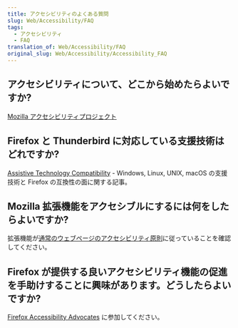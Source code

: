 ```yaml
---
title: アクセシビリティのよくある質問
slug: Web/Accessibility/FAQ
tags:
  - アクセシビリティ
  - FAQ
translation_of: Web/Accessibility/FAQ
original_slug: Web/Accessibility/Accessibility_FAQ
---
```

## アクセシビリティについて、どこから始めたらよいですか?

[Mozilla アクセシビリティプロジェクト](/ja/docs/Web/Accessibility)

## Firefox と Thunderbird に対応している支援技術はどれですか?

[Assistive Technology Compatibility](https://support.mozilla.org/en-US/kb/Assistive%20technology%20compatibility) - Windows, Linux, UNIX, macOS の支援技術と Firefox の互換性の面に関する記事。

## Mozilla 拡張機能をアクセシブルにするには何をしたらよいですか?

拡張機能が[通常のウェブページのアクセシビリティ原則](/ja/docs/Learn/Tools_and_testing/Cross_browser_testing/Accessibility)に従っていることを確認してください。

## Firefox が提供する良いアクセシビリティ機能の促進を手助けすることに興味があります。どうしたらよいですか?

[Firefox Accessibility Advocates](http://www.accessfirefox.com/) に参加してください。
